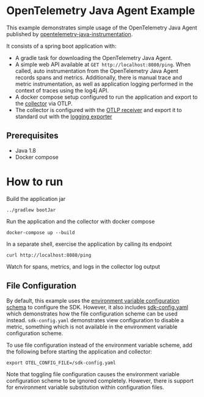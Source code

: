 # OpenTelemetry Java Agent Example

This example demonstrates simple usage of the OpenTelemetry Java Agent published
by [opentelemetry-java-instrumentation](https://github.com/open-telemetry/opentelemetry-java-instrumentation).

It consists of a spring boot application with:

- A gradle task for downloading the OpenTelemetry Java Agent.
- A simple web API available at `GET http://localhost:8080/ping`. When called,
  auto instrumentation from the OpenTelemetry Java Agent records spans and
  metrics. Additionally, there is manual trace and metric instrumentation, as
  well as application logging performed in the context of traces using the log4j
  API.
- A docker compose setup configured to run the application and export to
  the [collector](https://opentelemetry.io/docs/collector/) via OTLP.
- The collector is configured with
  the [OTLP receiver](https://github.com/open-telemetry/opentelemetry-collector/tree/main/receiver/otlpreceiver)
  and export it to standard out with
  the [logging exporter](https://github.com/open-telemetry/opentelemetry-collector/tree/main/exporter/debugexporter)

## Prerequisites

* Java 1.8
* Docker compose

# How to run

Build the application jar

```shell
../gradlew bootJar
```

Run the application and the collector with docker compose

```shell
docker-compose up --build
```

In a separate shell, exercise the application by calling its endpoint

```shell
curl http://localhost:8080/ping
```

Watch for spans, metrics, and logs in the collector log output

## File Configuration

By default, this example uses the [environment variable configuration schema](https://github.com/open-telemetry/opentelemetry-specification/blob/main/specification/configuration/sdk-environment-variables.md) to configure the SDK. However, it also includes [sdk-config.yaml](./sdk-config.yaml) which demonstrates how the file configuration scheme can be used instead. `sdk-config.yaml` demonstrates view configuration to disable a metric, something which is not available in the environment variable configuration scheme.

To use file configuration instead of the environment variable scheme, add the following before starting the application and collector:

```shell
export OTEL_CONFIG_FILE=/sdk-config.yaml
```

Note that toggling file configuration causes the environment variable configuration scheme to be ignored completely. However, there is support for environment variable substitution within configuration files.
